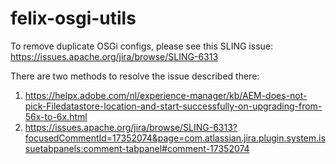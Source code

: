 # felix-osgi-utils

To remove duplicate OSGi configs, please see this SLING issue:
https://issues.apache.org/jira/browse/SLING-6313

There are two methods to resolve the issue described there:
1. https://helpx.adobe.com/nl/experience-manager/kb/AEM-does-not-pick-Filedatastore-location-and-start-successfully-on-upgrading-from-56x-to-6x.html
2. https://issues.apache.org/jira/browse/SLING-6313?focusedCommentId=17352074&page=com.atlassian.jira.plugin.system.issuetabpanels:comment-tabpanel#comment-17352074
